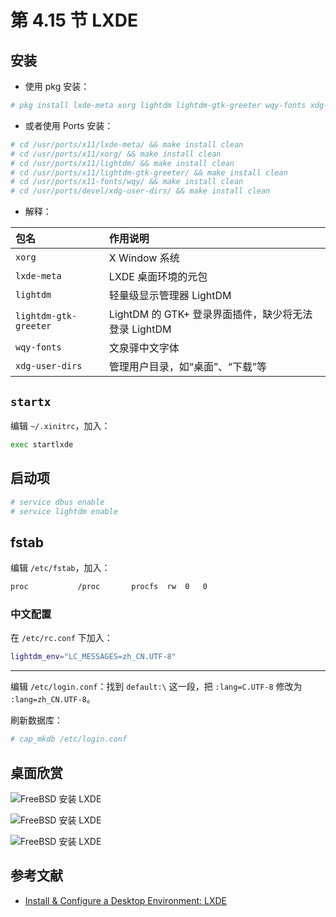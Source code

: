 # 第 4.15 节 LXDE

## 安装

- 使用 pkg 安装：

```sh
# pkg install lxde-meta xorg lightdm lightdm-gtk-greeter wqy-fonts xdg-user-dirs
```


- 或者使用 Ports 安装：

```sh
# cd /usr/ports/x11/lxde-meta/ && make install clean 
# cd /usr/ports/x11/xorg/ && make install clean 
# cd /usr/ports/x11/lightdm/ && make install clean 
# cd /usr/ports/x11/lightdm-gtk-greeter/ && make install clean 
# cd /usr/ports/x11-fonts/wqy/ && make install clean 
# cd /usr/ports/devel/xdg-user-dirs/ && make install clean 
```


- 解释：


| 包名                     | 作用说明                                                                 |
|:--------------------------|:-------------------------------------------|
| `xorg`                   |  X Window 系统                                            |
| `lxde-meta`              | LXDE 桌面环境的元包                              |
| `lightdm`                | 轻量级显示管理器 LightDM                                      |
| `lightdm-gtk-greeter`    | LightDM 的 GTK+ 登录界面插件，缺少将无法登录  LightDM                          |
| `wqy-fonts`              | 文泉驿中文字体                                           |
| `xdg-user-dirs`          | 管理用户目录，如“桌面”、“下载”等                                           |


## `startx`

编辑 `~/.xinitrc`，加入：

```sh
exec startlxde
```

## 启动项

```sh
# service dbus enable
# service lightdm enable
```

## fstab

编辑 `/etc/fstab`，加入：

```sh
proc           /proc       procfs  rw  0   0
```

### 中文配置

在 `/etc/rc.conf` 下加入：

```sh
lightdm_env="LC_MESSAGES=zh_CN.UTF-8" 
```

---

编辑 `/etc/login.conf`：找到 `default:\` 这一段，把 `:lang=C.UTF-8` 修改为 `:lang=zh_CN.UTF-8`。

刷新数据库：

```sh
# cap_mkdb /etc/login.conf
```

## 桌面欣赏

![FreeBSD 安装 LXDE](../.gitbook/assets/lxde1.png)

![FreeBSD 安装 LXDE](../.gitbook/assets/lxde2.png)

![FreeBSD 安装 LXDE](../.gitbook/assets/lxde3.png)

## 参考文献

- [Install & Configure a Desktop Environment: LXDE](https://wiki.freebsd.org/LXDE)
